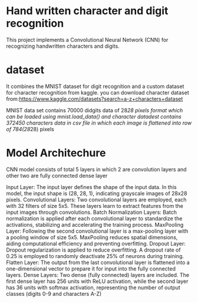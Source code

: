 # Hand written character and digit recognition 
This project implements a Convolutional Neural Network (CNN) for recognizing handwritten characters and digits.

# dataset
It combines the MNIST dataset for digit recognition and a custom dataset for character recognition from kaggle.
you can download character dataset from:https://www.kaggle.com/datasets?search=a-z+characters+dataset

MNIST data set contains 70000 didgits data of 28*28 pixels format which can be loaded using mnist.load_data()
and character datadest contains 372450 characters data in csv file in which each image is flattened into row of 784(28*28) pixels

# Model Architechure
CNN model consists of total 5 layers in which 2 are convolution layers and other two are fully connected dense layer

Input Layer: The input layer defines the shape of the input data. In this model, the input shape is (28, 28, 1), indicating grayscale images of 28x28 pixels.
Convolutional Layers: Two convolutional layers are employed, each with 32 filters of size 5x5. These layers learn to extract features from the input images through convolutions.
Batch Normalization Layers: Batch normalization is applied after each convolutional layer to standardize the activations, stabilizing and accelerating the training process.
MaxPooling Layer: Following the second convolutional layer is a max-pooling layer with a pooling window of size 5x5. MaxPooling reduces spatial dimensions, aiding computational efficiency and preventing overfitting.
Dropout Layer: Dropout regularization is applied to reduce overfitting. A dropout rate of 0.25 is employed to randomly deactivate 25% of neurons during training.
Flatten Layer: The output from the last convolutional layer is flattened into a one-dimensional vector to prepare it for input into the fully connected layers.
Dense Layers: Two dense (fully connected) layers are included. The first dense layer has 256 units with ReLU activation, while the second layer has 36 units with softmax activation, representing the number of output classes (digits 0-9 and characters A-Z)
